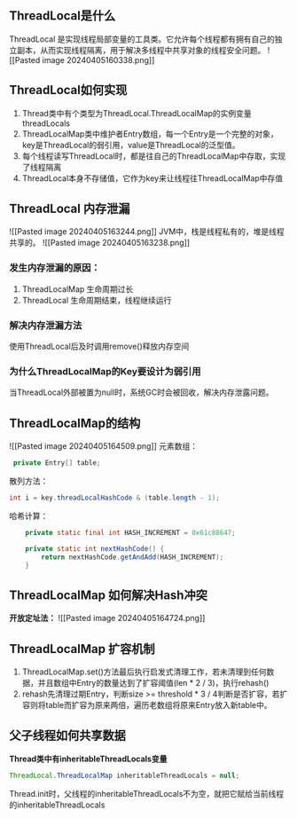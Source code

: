 ## ThreadLocal是什么
ThreadLocal 是实现线程局部变量的工具类。它允许每个线程都有拥有自己的独立副本，从而实现线程隔离，用于解决多线程中共享对象的线程安全问题。
![[Pasted image 20240405160338.png]]
## ThreadLocal如何实现

1. Thread类中有个类型为ThreadLocal.ThreadLocalMap的实例变量threadLocals
2. ThreadLocalMap类中维护者Entry数组，每一个Entry是一个完整的对象，key是ThreadLocal的弱引用，value是ThreadLocal的泛型值。
3. 每个线程读写ThreadLocal时，都是往自己的ThreadLocalMap中存取，实现了线程隔离
4. ThreadLocal本身不存储值，它作为key来让线程往ThreadLocalMap中存值

## ThreadLocal 内存泄漏
![[Pasted image 20240405163244.png]]
JVM中，栈是线程私有的，堆是线程共享的。
![[Pasted image 20240405163238.png]]
### 发生内存泄漏的原因：
1. ThreadLocalMap 生命周期过长
2. ThreadLocal 生命周期结束，线程继续运行
### 解决内存泄漏方法
使用ThreadLocal后及时调用remove()释放内存空间

### 为什么ThreadLocalMap的Key要设计为弱引用
当ThreadLocal外部被置为null时，系统GC时会被回收，解决内存泄露问题。

## ThreadLocalMap的结构
![[Pasted image 20240405164509.png]]
元素数组：
``` java
 private Entry[] table;
```
散列方法：
``` java
int i = key.threadLocalHashCode & (table.length - 1);
```
哈希计算：
``` java
    private static final int HASH_INCREMENT = 0x61c88647;

    private static int nextHashCode() {
        return nextHashCode.getAndAdd(HASH_INCREMENT);
    }
```

## ThreadLocalMap 如何解决Hash冲突
**开放定址法：**
![[Pasted image 20240405164724.png]]
## ThreadLocalMap 扩容机制
1. ThreadLocalMap.set()方法最后执行启发式清理工作，若未清理到任何数据，并且数组中Entry的数量达到了扩容阈值(len * 2 / 3)，执行rehash()
2. rehash先清理过期Entry，判断size >= threshold * 3 / 4判断是否扩容，若扩容则将table而扩容为原来两倍，遍历老数组将原来Entry放入新table中。
## 父子线程如何共享数据
**Thread类中有inheritableThreadLocals变量**
``` java
ThreadLocal.ThreadLocalMap inheritableThreadLocals = null;
```
Thread.init时，父线程的inheritableThreadLocals不为空，就把它赋给当前线程的inheritableThreadLocals